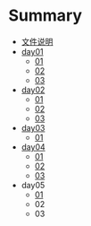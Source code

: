 # Summary

* [文件说明](README.md)
* [day01](chapter1.md)
  * [01](chapter1/01.md)
  * [02](chapter1/02.md)
  * [03](chapter1/03.md)
* [day02](day02.md)
  * [01](chapter2/01.md)
  * [02](chapter2/02.md)
  * [03](chapter2/03.md)
* [day03](day03.md)
  * [01](chapter3/01.md)
* [day04](dayo4.md)
  * [01](chapter4/01.md)
  * [02](chapter4/02.md)
  * [03](chapter4/03.md)
* day05
  * [01](01.md)
  * 02
  * 03

